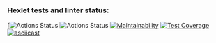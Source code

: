 ### Hexlet tests and linter status:
[![Actions Status](https://github.com/SpaceJumperdono/java-project-78/actions/workflows/hexlet-check.yml/badge.svg)
![Actions Status](https://github.com/SpaceJumperdono/java-project-78/actions/workflows/main.yml/badge.svg)
[![Maintainability](https://api.codeclimate.com/v1/badges/4a89fcc8156a736b2809/maintainability)](https://codeclimate.com/github/SpaceJumperdono/java-project-78/maintainability)
[![Test Coverage](https://api.codeclimate.com/v1/badges/4a89fcc8156a736b2809/test_coverage)](https://codeclimate.com/github/SpaceJumperdono/java-project-78/test_coverage)
[![asciicast](https://asciinema.org/a/2Abak8HLLAmXEWipZsycCBCuM.svg)](https://asciinema.org/a/2Abak8HLLAmXEWipZsycCBCuM)
